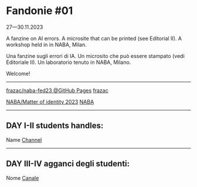 # Fandonie #01
27—30.11.2023

A fanzine on AI errors.
A microsite that can be printed (see Editorial II).
A workshop held in in NABA, Milan.

Una fanzine sugli errori di IA.
Un microsito che può essere stampato (vedi Editoriale II).
Un laboratorio tenuto in NABA, Milano.

Welcome!

***

[frazac/naba-fed23 @GitHub Pages](https://frazac.github.io/fandonie/)
[frazac](https://linktr.ee/frazac)

[NABA/Matter of identity 2023](https://www.instagram.com/matterofidentity/?hl=it)
[NABA](https://www.naba.it/)

***

## DAY I-II students handles:
Name
[Channel](https://univers.tld/name)

***

## DAY III-IV agganci degli studenti:
Nome
[Canale](https://universo.tld/nome)